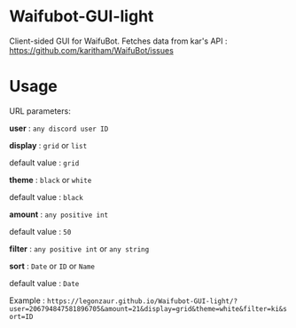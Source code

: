 # Waifubot-GUI-light

Client-sided GUI for WaifuBot. Fetches data from kar's API : https://github.com/karitham/WaifuBot/issues

# Usage

URL parameters:

**user** : `any discord user ID`

**display** : `grid` or `list`

default value : `grid`

**theme** : `black` or `white`

default value : `black`

**amount** : `any positive int`

default value : `50`

**filter** : `any positive int` or `any string`

**sort** : `Date` or `ID` or `Name`

default value : `Date`

Example : `https://legonzaur.github.io/Waifubot-GUI-light/?user=206794847581896705&amount=21&display=grid&theme=white&filter=ki&sort=ID`
